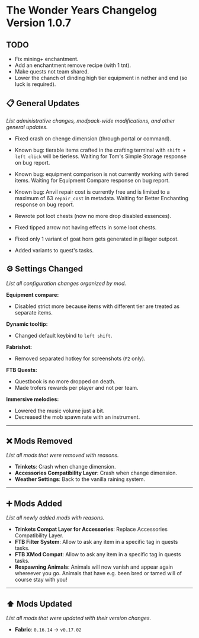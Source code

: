# The Wonder Years Changelog Version 1.0.7

## TODO

- Fix mining+ enchantment.
- Add an enchantment remove recipe (with 1 tnt).
- Make quests not team shared.
- Lower the chanch of dinding high tier equipment in nether and end (so luck is required).

## 📋 General Updates

*List administrative changes, modpack-wide modifications, and other general updates.*

- Fixed crash on chenge dimension (through portal or command).

- Known bug: tierable items crafted in the crafting terminal with `shift + left click` will be tierless. Waiting for Tom's Simple Storage response on bug report.
- Known bug: equipment comparison is not currently working with tiered items. Waiting for Equipment Compare response on bug report.
- Known bug: Anvil repair cost is currently free and is limited to a maximum of 63 `repair_cost` in metadata. Waiting for Better Enchanting response on bug report.

- Rewrote pot loot chests (now no more drop disabled essences).
- Fixed tipped arrow not having effects in some loot chests.
- Fixed only 1 variant of goat horn gets generated in pillager outpost.

- Added variants to quest's tasks.

## ⚙️ Settings Changed

*List all configuration changes organized by mod.*

**Equipment compare:**

- Disabled strict more because items with different tier are treated as separate items.

**Dynamic tooltip:**

- Changed default keybind to `left shift`.

**Fabrishot:**

- Removed separated hotkey for screenshots (`F2` only).

**FTB Quests:**

- Questbook is no more dropped on death.
- Made trofers rewards per player and not per team.

**Immersive melodies:**

- Lowered the music volume just a bit.
- Decreased the mob spawn rate with an instrument.

---

## ❌ Mods Removed

*List all mods that were removed with reasons.*

- **Trinkets**: Crash when change dimension.
- **Accessories Compatibility Layer**: Crash when change dimension.
- **Weather Settings**: Back to the vanilla raining system.

---

## ➕ Mods Added

*List all newly added mods with reasons.*

- **Trinkets Compat Layer for Accessories**: Replace Accessories Compatibility Layer.
- **FTB Filter System**: Allow to ask any item in a specific tag in quests tasks.
- **FTB XMod Compat**: Allow to ask any item in a specific tag in quests tasks.
- **Respawning Animals**: Animals will now vanish and appear again whereever you go. Animals that have e.g. been bred or tamed will of course stay with you!

---

## ⬆️ Mods Updated

*List all mods that were updated with their version changes.*

- **Fabric**: `0.16.14` → `v0.17.02`
